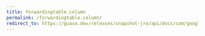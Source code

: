 ```yaml
---
title: forwardingtable.column
permalink: /forwardingtable.column/
redirect_to: https://guava.dev/releases/snapshot-jre/api/docs/com/google/common/collect/ForwardingTable.html#column-C-
---
```

